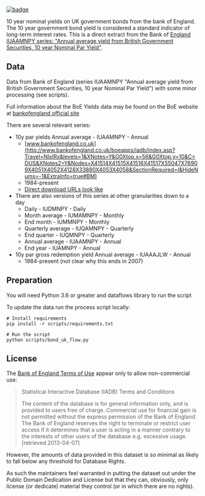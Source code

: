 <a className="gh-badge" href="https://datahub.io/core/bond-yields-uk-10y"><img src="https://badgen.net/badge/icon/View%20on%20datahub.io/orange?icon=https://datahub.io/datahub-cube-badge-icon.svg&label&scale=1.25" alt="badge" /></a>

10 year nominal yields on UK government bonds from the bank of England. The 10
year government bond yield is considered a standard indicator of long-term
interest rates. This is a direct extract from the Bank of [England IUAAMNPY
series: "Annual average yield from British Government Securities, 10 year
Nominal Par Yield"][boe].

[boe]: http://www.bankofengland.co.uk/boeapps/iadb/index.asp?Travel=NIxIRx&levels=1&XNotes=Y&C=DUS&G0Xtop.x=51&G0Xtop.y=7&XNotes2=Y&Nodes=X41514X41515X41516X41517X55047X76909X4051X4052X4128X33880X4053X4058&SectionRequired=I&HideNums=-1&ExtraInfo=true#BM

## Data

Data from Bank of England (series IUAAMNPY "Annual average yield from British
Government Securities, 10 year Nominal Par Yield") with some minor processing
(see scripts).

Full information about the BoE Yields data may be found on the BoE website at [bankofengland official site](http://www.bankofengland.co.uk/statistics/Pages/iadb/notesiadb/Yields.aspx)

There are several relevant series:

* 10y par yields Annual average - IUAAMNPY - Annual
  * [www.bankofengland.co.uk](http://www.bankofengland.co.uk/boeapps/iadb/index.asp?Travel=NIxIRx&levels=1&XNotes=Y&G0Xtop.x=56&G0Xtop.y=10&C=DUS&XNotes2=Y&Nodes=X41514X41515X41516X41517X55047X76909X4051X4052X4128X33880X4053X4058&SectionRequired=I&HideNums=-1&ExtraInfo=true#BM)
  * 1984-present
  * [Direct download URLs look like](http://www.bankofengland.co.uk/boeapps/iadb/fromshowcolumns.asp?csv.x=yes&SeriesCodes=IUMAMNPY&UsingCodes=Y&CSVF=TN&Datefrom=01/Jan/1963&Dateto=01/Jan/2015)
* There are also versions of this series at other granularities down to a day
  * Daily - IUDMNPY - Daily
  * Month average - IUMAMNPY - Monthly
  * End month - IUMMNPY - Monthly
  * Quarterly average - IUQAMNPY - Quarterly
  * End quarter - IUQMNPY - Quarterly
  * Annual average - IUAAMNPY - Annual
  * End year - IUAMNPY - Annual
* 10y par gross redemption yield Annual average - IUAAAJLW - Annual
  * 1984-present (not clear why this ends in 2007)

## Preparation

You will need Python 3.6 or greater and dataflows library to run the script

To update the data run the process script locally:

```
# Install requirements
pip install -r scripts/requirements.txt

# Run the script
python scripts/bond_uk_flow.py
```

## License

The [Bank of England Terms of Use][tou] appear only to allow non-commercial
use:

> Statistical Interactive Database (IADB) Terms and Conditions
>
> The content of the database is for general information only, and is provided
> to users free of charge. Commercial use for financial gain is not permitted
> without the express permission of the Bank of England.  The Bank of England
> reserves the right to terminate or restrict user access if it determines that
> a user is acting in a manner contrary to the interests of other users of the
> database e.g. excessive usage. [retrieved 2013-04-07]

[tou]: http://www.bankofengland.co.uk/pages/disclaimer.aspx#Statistics

However, the amounts of data provided in this dataset is so minimal as likely to fall
below any threshold for Database Rights.

As such the maintainers feel warranted in putting the dataset out under the
Public Domain Dedication and License but that they can, obviously, only license
(or dedicate) material they control (or in which there are no rights).
